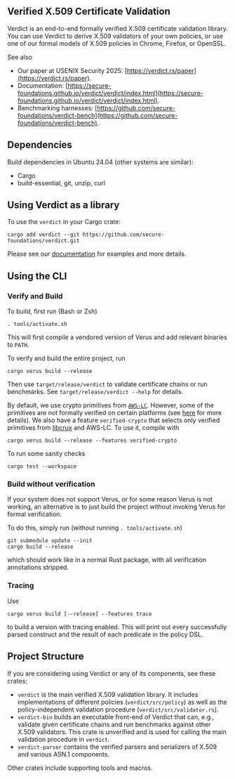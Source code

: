 Verified X.509 Certificate Validation
---

Verdict is an end-to-end formally verified X.509 certificate validation library.
You can use Verdict to derive X.509 validators of your own policies, or use one of
our formal models of X.509 policies in Chrome, Firefox, or OpenSSL.

See also
- Our paper at USENIX Security 2025: [https://verdict.rs/paper](https://verdict.rs/paper).
- Documentation: [https://secure-foundations.github.io/verdict/verdict/index.html](https://secure-foundations.github.io/verdict/verdict/index.html).
- Benchmarking harnesses: [https://github.com/secure-foundations/verdict-bench](https://github.com/secure-foundations/verdict-bench).

## Dependencies

Build dependencies in Ubuntu 24.04 (other systems are similar):
- Cargo
- build-essential, git, unzip, curl

## Using Verdict as a library

To use the `verdict` in your Cargo crate:
```
cargo add verdict --git https://github.com/secure-foundations/verdict.git
```
Please see our [documentation](https://secure-foundations.github.io/verdict/verdict/index.html) for examples and more details.

## Using the CLI

### Verify and Build

To build, first run (Bash or Zsh)
```
. tools/activate.sh
```
This will first compile a vendored version of Verus and add relevant binaries to `PATH`.

To verify and build the entire project, run
```
cargo verus build --release
```
Then use `target/release/verdict` to validate certificate chains or run benchmarks.
See `target/release/verdict --help` for details.

By default, we use crypto primitives from [`AWS-LC`](https://github.com/aws/aws-lc).
However, some of the primitives are not formally verified on certain platforms (see [here](https://github.com/aws/aws-lc#formal-verification) for more details).
We also have a feature `verified-crypto` that selects only verified primitives
from [libcrux](https://github.com/cryspen/libcrux) and AWS-LC.
To use it, compile with
```
cargo verus build --release --features verified-crypto
```

To run some sanity checks
```
cargo test --workspace
```

### Build without verification

If your system does not support Verus, or for some reason Verus is not working,
an alternative is to just build the project without invoking Verus for formal verification.

To do this, simply run (without running `. tools/activate.sh`)
```
git submodule update --init
cargo build --release
```
which should work like in a normal Rust package, with all verification annotations stripped.

### Tracing

Use
```
cargo verus build [--release] --features trace
```
to build a version with tracing enabled.
This will print out every successfully parsed construct and the result of each predicate in the policy DSL.

## Project Structure

If you are considering using Verdict or any of its components, see these crates:
- `verdict` is the main verified X.509 validation library. It includes implementations of different policies (`verdict/src/policy`) as well as the policy-independent validation procedure (`verdict/src/validator.rs`).
- `verdict-bin` builds an executable front-end of Verdict that can, e.g., validate given certificate chains and run benchmarks against other X.509 validators.
  This crate is unverified and is used for calling the main validation procedure in `verdict`.
- `verdict-parser` contains the verified parsers and serializers of X.509 and various ASN.1 components.

Other crates include supporting tools and macros.
